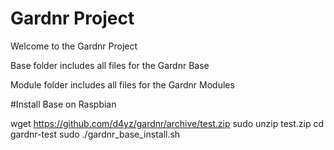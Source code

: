 # Gardnr Project

Welcome to the Gardnr Project

Base folder includes all files for the Gardnr Base

Module folder includes all files for the Gardnr Modules


#Install Base on Raspbian

wget https://github.com/d4yz/gardnr/archive/test.zip
sudo unzip test.zip
cd gardnr-test
sudo ./gardnr_base_install.sh
